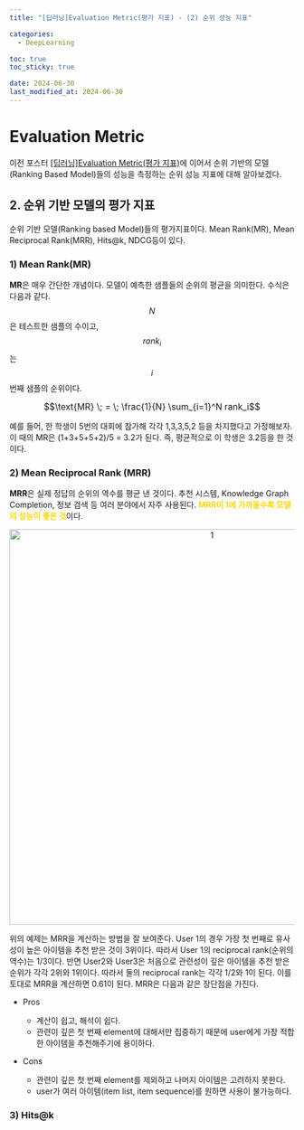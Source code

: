 ```yaml
---
title: "[딥러닝]Evaluation Metric(평가 지표) - (2) 순위 성능 지표"

categories: 
  - DeepLearning

toc: true
toc_sticky: true

date: 2024-06-30
last_modified_at: 2024-06-30
---
```


# Evaluation Metric

이전 포스터 [\[딥러닝\]Evaluation Metric(평가 지표)](https://meaningful96.github.io/deeplearning/evaluation_metric/#site-nav)에 이어서 순위 기반의 모델(Ranking Based Model)들의 성능을 측정하는 순위 성능 지표에 대해 알아보겠다.

## 2. 순위 기반 모델의 평가 지표

순위 기반 모델(Ranking based Model)들의 평가지표이다. Mean Rank(MR), Mean Reciprocal Rank(MRR), Hits@k, NDCG등이 있다.

### 1) Mean Rank(MR)

**MR**은 매우 간단한 개념이다. 모델이 예측한 샘플들의 순위의 평균을 의미한다. 수식은 다음과 같다. $$N$$은 테스트한 샘플의 수이고, $$rank_i$$는 $$i$$번째 샘플의 순위이다.

<center><span style="font-size:110%">$$\text{MR} \; = \; \frac{1}{N} \sum_{i=1}^N rank_i$$</span></center> 

예를 들어, 한 학생이 5번의 대회에 참가해 각각 1,3,3,5,2 등을 차지했다고 가정해보자. 이 때의 MR은 (1+3+5+5+2)/5 = 3.2가 된다. 즉, 평균적으로 이 학생은 3.2등을 한 것이다.

### 2) Mean Reciprocal Rank (MRR)

**MRR**은 실제 정답의 순위의 역수를 평균 낸 것이다. 추천 시스템, Knowledge Graph Completion, 정보 검색 등 여러 분야에서 자주 사용된다. <span style="color:gold">**MRR이 1에 가까울수록 모델의 성능이 좋은 것**</span>이다.

<p align="center">
<img width="700" alt="1" src="https://github.com/meaningful96/Blogging/assets/111734605/3b390cdc-d0e7-4886-bde1-caf543e15f49">
</p>

위의 예제는 MRR을 계산하는 방법을 잘 보여준다. User 1의 경우 가장 첫 번째로 유사성이 높은 아이템을 추천 받은 것이 3위이다. 따라서 User 1의 reciprocal rank(순위의 역수)는 1/3이다. 반면 User2와 User3은 처음으로 관련성이 깊은 아이템을 추천 받은 순위가 각각 2위와 1위이다. 따라서 둘의 reciprocal rank는 각각 1/2와 1이 된다. 이를 토대로 MRR을 계산하면 0.61이 된다. MRR은 다음과 같은 장단점을 가진다.

- Pros
  - 계산이 쉽고, 해석이 쉽다.
  - 관련이 깊은 첫 번째 element에 대해서만 집중하기 때문에 user에게 가장 적합한 아이템을 추천해주기에 용이하다. 

- Cons
  - 관련이 깊은 첫 번째 element를 제외하고 나머지 아이템은 고려하지 못한다.
  - user가 여러 아이템(item list, item sequence)를 원하면 사용이 불가능하다.

### 3) Hits@k

